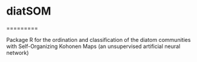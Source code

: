 # diatSOM
=========

Package R for the ordination and classification of the diatom communities with Self-Organizing Kohonen Maps (an unsupervised artificial neural network)
